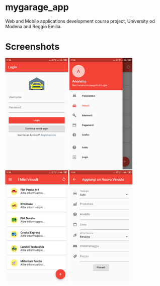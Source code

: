 # mygarage_app
Web and Mobile applications development course project, University od Modena and Reggio Emilia.

# Screenshots
<img src="scr1.png" width="200"> <img src="scr2.png" width="200"> <img src="scr3.png" width="200"> <img src="scr4.png" width="200">
